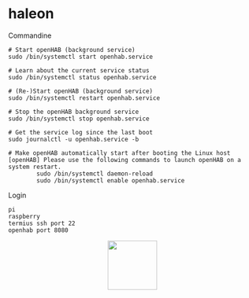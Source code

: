 # haleon
Commandine

    # Start openHAB (background service)
    sudo /bin/systemctl start openhab.service

    # Learn about the current service status
    sudo /bin/systemctl status openhab.service

    # (Re-)Start openHAB (background service)
    sudo /bin/systemctl restart openhab.service

    # Stop the openHAB background service
    sudo /bin/systemctl stop openhab.service

    # Get the service log since the last boot
    sudo journalctl -u openhab.service -b

    # Make openHAB automatically start after booting the Linux host
    [openHAB] Please use the following commands to launch openHAB on a system restart.
            sudo /bin/systemctl daemon-reload
            sudo /bin/systemctl enable openhab.service



Login

    pi
    raspberry
    termius ssh port 22
    openhab port 8080


<div id="header" align="center">
  <img src="https://media.giphy.com/media/M9gbBd9nbDrOTu1Mqx/giphy.gif" width="100"/>
</div>
